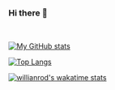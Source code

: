 ### Hi there 👋
<br>

<!--
**kunal2899/kunal2899** is a ✨ _special_ ✨ repository because its `README.md` (this file) appears on your GitHub profile.

Here are some ideas to get you started:

- 🔭 I’m currently working on ...
- 🌱 I’m currently learning ...
- 👯 I’m looking to collaborate on ...
- 🤔 I’m looking for help with ...
- 💬 Ask me about ...
- 📫 How to reach me: ...
- 😄 Pronouns: ...
- ⚡ Fun fact: ...
-->

[![My GitHub stats](https://github-readme-stats.vercel.app/api?username=kunal2899&hide=contribs,issues,prs&show_icons=true&custom_title=My%20GitHub%20Stats&include_all_commits=true&theme=dark)](https://github.com/anuraghazra/github-readme-stats)
<br>

[![Top Langs](https://github-readme-stats.vercel.app/api/top-langs/?username=kunal2899&layout=compact&theme=dark)](https://github.com/anuraghazra/github-readme-stats)
<br>

[![willianrod's wakatime stats](https://github-readme-stats.vercel.app/api/wakatime?username=kunal2899&layout=compact&theme=dark)](https://github.com/anuraghazra/github-readme-stats)



